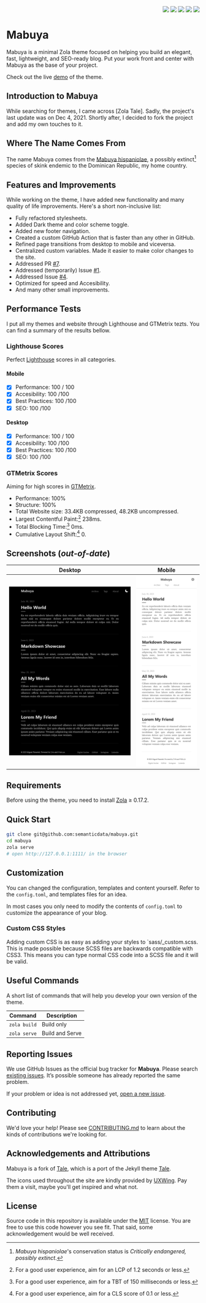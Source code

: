 <p align="right">
  <img src="https://img.shields.io/github/languages/code-size/semanticdata/mabuya" />
  <img src="https://img.shields.io/github/repo-size/semanticdata/mabuya" />
  <img src="https://img.shields.io/github/commit-activity/t/semanticdata/mabuya" />
  <img src="https://img.shields.io/github/last-commit/semanticdata/mabuya" />
  <img src="https://img.shields.io/website/https/semanticdata.github.io/mabuya.svg" />
</p>

# Mabuya

Mabuya is a minimal Zola theme focused on helping you build an elegant, fast, lightweight, and SEO-ready blog. Put your work front and center with Mabuya as the base of your project.

Check out the live [demo](https://semanticdata.github.io/mabuya/) of the theme.

## Introduction to Mabuya

While searching for themes, I came across [Zola Tale]. Sadly, the project's last update was on Dec 4, 2021. Shortly after, I decided to fork the project and add my own touches to it.

## Where The Name Comes From

The name Mabuya comes from the [Mabuya hispaniolae](https://en.wikipedia.org/wiki/Mabuya_hispaniolae?useskin=vector), a possibly extinct[^1] species of skink endemic to the Dominican Republic, my home country.

## Features and Improvements 

While working on the theme, I have added new functionality and many quality of life improvements. Here's a short non-inclusive list:

- Fully refactored stylesheets.
- Added Dark theme and color scheme toggle.
- Added new footer navigation.
- Created a custom GitHub Action that is faster than any other in GitHub.
- Refined page transitions from desktop to mobile and viceversa.
- Centralized custom variables. Made it easier to make color changes to the site.
- Addressed PR [#7](https://github.com/aaranxu/tale-zola/pull/7).
- Addressed (temporarily) Issue [#1](https://github.com/aaranxu/tale-zola/issues/1).
- Addressed Issue [#4](https://github.com/aaranxu/tale-zola/issues/4).
- Optimized for speed and Accesibility.
- And many other small improvements.

## Performance Tests

I put all my themes and website through Lighthouse and GTMetrix tezts. You can find a summary of the results bellow.

### Lighthouse Scores

Perfect [Lighthouse](https://pagespeed.web.dev/) scores in all categories.

#### Mobile

- [x] Performance: 100 / 100
- [x] Accesibility: 100 /100
- [x] Best Practices: 100 /100
- [x] SEO: 100 /100

#### Desktop

- [x] Performance: 100 / 100
- [x] Accesibility: 100 /100
- [x] Best Practices: 100 /100
- [x] SEO: 100 /100

### GTMetrix Scores

Aiming for high scores in [GTMetrix](https://gtmetrix.com/).

- Performance: 100%
- Structure: 100%
- Total Website size: 33.4KB compressed, 48.2KB uncompressed.
- Largest Contentful Paint:[^2] 238ms.
- Total Blocking Time:[^3] 0ms.
- Cumulative Layout Shift:[^4] 0.

## Screenshots (*out-of-date*)

| Desktop | Mobile |
| :-----: | :----: |
| ![website screenshot](screenshots/screenshot-index-dark.png) | ![website screenshot](screenshots/screenshot-mobile.png) |

## Requirements

Before using the theme, you need to install [Zola](https://www.getzola.org/documentation/getting-started/installation/) ≥ 0.17.2.

## Quick Start

```bash
git clone git@github.com:semanticdata/mabuya.git
cd mabuya
zola serve
# open http://127.0.0.1:1111/ in the browser
```

## Customization

You can changed the configuration, templates and content yourself. Refer to the `config.toml`, and templates files for an idea.

In most cases you only need to modify the contents of `config.toml` to
customize the appearance of your blog.

### Custom CSS Styles

Adding custom CSS is as easy as adding your styles to `sass/_custom.scss. This is made possible because SCSS files are backwards compatible with CSS3. This means you can type normal CSS code into a SCSS file and it will be valid.

## Useful Commands

A short list of commands that will help you develop your own version of the theme.

| Command                    | Description                |
| -------------------------- | -------------------------- |
| `zola build`               | Build only                 |
| `zola serve`               | Build and Serve            |

## Reporting Issues

We use GitHub Issues as the official bug tracker for **Mabuya**. Please
search [existing issues](https://github.com/semanticdata/mabuya/issues). It’s
possible someone has already reported the same problem.

If your problem or idea is not addressed yet, [open a new issue](https://github.com/semanticdata/mabuya/issues/new).

## Contributing

We'd love your help! Please see [CONTRIBUTING.md](./CONTRIBUTING.md) to learn
about the kinds of contributions we're looking for.

## Acknowledgements and Attributions

Mabuya is a fork of [Tale](https://github.com/aaranxu/tale-zola), which is a port of the Jekyll theme [Tale](https://github.com/chesterhow/tale).

The icons used throughout the site are kindly provided by [UXWing](https://uxwing.com/license/). Pay them a visit, maybe you'll get inspired and what not.

## License

Source code in this repository is available under the [MIT](LICENSE) license. You are free to use this code however you see fit. That said, some acknowledgement would be well received.

[^1]: *Mabuya hispaniolae*'s conservation status is *Critically endangered, possibly extinct*.  
[^2]: For a good user experience, aim for an LCP of 1.2 seconds or less.  
[^3]: For a good user experience, aim for a TBT of 150 milliseconds or less.  
[^4]: For a good user experience, aim for a CLS score of 0.1 or less.  
